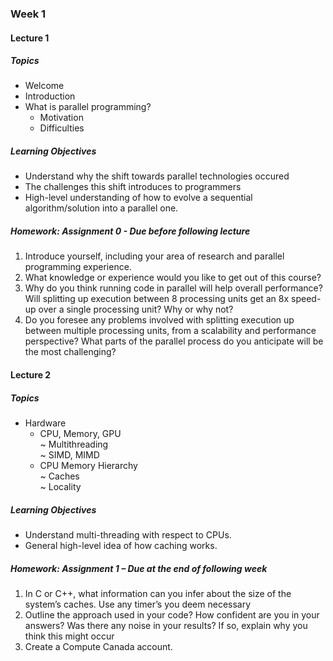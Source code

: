 ### Week 1

#### Lecture 1

##### Topics
* Welcome
* Introduction 
* What is parallel programming?
  - Motivation
  - Difficulties

##### Learning Objectives
* Understand why the shift towards parallel technologies occured
* The challenges this shift introduces to programmers
* High-level understanding of how to evolve a sequential algorithm/solution into a parallel one. 

##### Homework: Assignment 0 - Due before following lecture
1.  Introduce yourself, including your area of research and parallel programming experience.
2.  What knowledge or experience would you like to get out of this course?
3.	Why do you think running code in parallel will help overall performance? Will splitting up execution between 8 processing units get an 8x speed-up over a single processing unit? Why or why not?
4.	Do you foresee any problems involved with splitting execution up between multiple processing units, from a scalability and performance perspective? What parts of the parallel process do you anticipate will be the most challenging?


#### Lecture 2

##### Topics
* Hardware
  * CPU, Memory, GPU  
    ~ Multithreading  
    ~ SIMD, MIMD
  * CPU Memory Hierarchy    
    ~ Caches  
    ~ Locality

##### Learning Objectives
* Understand multi-threading with respect to CPUs.
* General high-level idea of how caching works. 

##### Homework: Assignment 1 – Due at the end of following week
1.  In C or C++, what information can you infer about the size of the system’s caches. Use any timer’s you deem necessary
2.	Outline the approach used in your code? How confident are you in your answers? Was there any noise in your results? If so, explain why you think this might occur
3.	Create a Compute Canada account.


